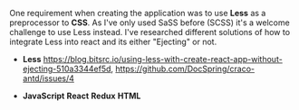 One requirement when creating the application was to use **Less** as a preprocessor to **CSS**.
As I've only used SaSS before (SCSS) it's a welcome challenge to use Less instead. 
I've researched different solutions of how to integrate Less into react and its either "Ejecting" or not.

* **Less** https://blog.bitsrc.io/using-less-with-create-react-app-without-ejecting-510a3344ef5d, https://github.com/DocSpring/craco-antd/issues/4

* **JavaScript**
**React**
**Redux**
**HTML**

